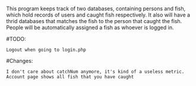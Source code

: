 This program keeps track of two databases, containing persons and fish, which hold records of users and caught fish respectively. It also will have a thrid databases that matches the fish to the person that caught the fish. People will be automatically assigned a fish as whoever is logged in. 

#TODO:
```
Logout when going to login.php
```
#Changes:
```
I don't care about catchNum anymore, it's kind of a useless metric.
Account page shows all fish that you have caught
```